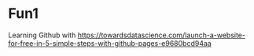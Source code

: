 # Fun1
Learning Github with https://towardsdatascience.com/launch-a-website-for-free-in-5-simple-steps-with-github-pages-e9680bcd94aa
